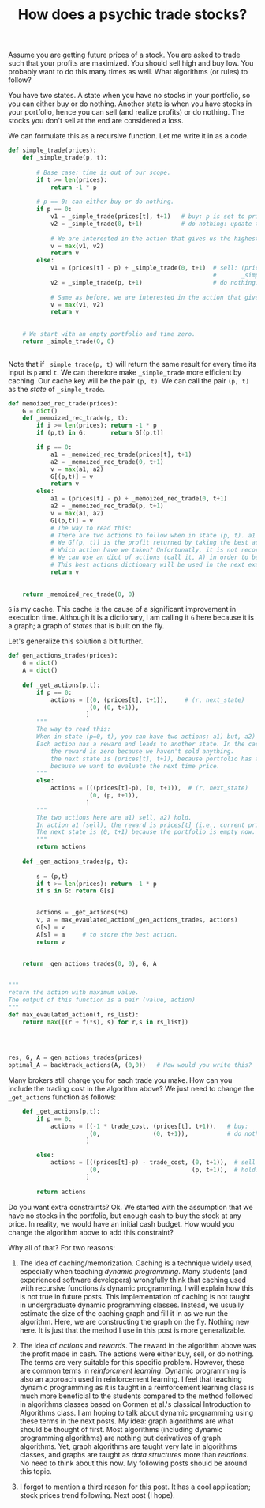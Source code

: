 ﻿---
layout: post
title: "How does a psychic trade stocks?"
categories: Algorithms
keywords: programming; Python; Algorithms
---

Assume you are getting future prices of a stock. You are asked to trade such that your profits are maximized. You should sell high and buy low. You probably want to do this many times as well. What algorithms (or rules) to follow? 

You have two states. A state when you have no stocks in your portfolio, so you can either buy or do nothing. Another state is when you have stocks in your portfolio, hence you can sell (and realize profits) or do nothing. The stocks you don't sell at the end are considered a loss. 

We can formulate this as a recursive function. Let me write it in as a code. 

```python 
def simple_trade(prices):
    def _simple_trade(p, t):
        
        # Base case: time is out of our scope.  
        if t >= len(prices): 
            return -1 * p
        
        # p == 0: can either buy or do nothing. 
        if p == 0: 
            v1 = _simple_trade(prices[t], t+1)   # buy: p is set to prices[t]
            v2 = _simple_trade(0, t+1)           # do nothing: update t only.  
            
            # We are interested in the action that gives us the highest return. 
            v = max(v1, v2) 
            return v
        else: 
            v1 = (prices[t] - p) + _simple_trade(0, t+1)  # sell: (prices[t] - p) is the profit of this step. 
                                                          #       _simple_trade(0, t+1) is the profit of the next step.
            v2 = _simple_trade(p, t+1)                    # do nothing: update t only. 
            
            # Same as before, we are interested in the action that gives us the highest return.  
            v = max(v1, v2)
            return v
        
    
    # We start with an empty portfolio and time zero. 
    return _simple_trade(0, 0)
    
```


Note that if `_simple_trade(p, t)` will return the same result for every time its input is `p` and `t`. We can therefore make `_simple_trade` more efficient by caching.  Our cache key will be the pair `(p, t)`. We can call the pair `(p, t)` as the *state* of `_simple_trade`. 



```python 
def memoized_rec_trade(prices):
    G = dict() 
    def _memoized_rec_trade(p, t): 
        if i >= len(prices): return -1 * p
        if (p,t) in G:       return G[(p,t)]

        if p == 0: 
            a1 = _memoized_rec_trade(prices[t], t+1)
            a2 = _memoized_rec_trade(0, t+1)
            v = max(a1, a2)  
            G[(p,t)] = v
            return v 
        else: 
            a1 = (prices[t] - p) + _memoized_rec_trade(0, t+1)
            a2 = _memoized_rec_trade(p, t+1)
            v = max(a1, a2)
            G[(p,t)] = v
            # The way to read this: 
            # There are two actions to follow when in state (p, t). a1 to sell, and a2 to hold. 
            # We G[(p, t)] is the profit returned by taking the best action from a1 and a2. 
            # Which action have we taken? Unfortunatly, it is not recorded here. 
            # We can use an dict of actions (call it, A) in order to best action from state (p, t).   
            # This best actions dictionary will be used in the next example. 
            return v
        
        
    return _memoized_rec_trade(0, 0)
```

 

`G` is my cache. This cache is the cause of a significant improvement in execution time. Although it is a dictionary, I am calling it `G` here because it is a graph; a graph of *states* that is built on the fly.  

Let's generalize this solution a bit further. 

```python
def gen_actions_trades(prices):
    G = dict() 
    A = dict() 
    
    def _get_actions(p,t):
        if p == 0: 
            actions = [(0, (prices[t], t+1)),     # (r, next_state)
                       (0, (0, t+1)),
                      ]
        """
        The way to read this: 
        When in state (p=0, t), you can have two actions; a1) but, a2) do nothing. 
        Each action has a reward and leads to another state. In the case of a1 (buy), 
            the reward is zero because we haven't sold anything. 
            the next state is (prices[t], t+1), because portfolio has a stock with value set to prices[t] (or, current price) and t+1 
            because we want to evaluate the next time price. 
        """
        else: 
            actions = [((prices[t]-p), (0, t+1)),  # (r, next_state)
                       (0, (p, t+1)),
                      ]
        """
        The two actions here are a1) sell, a2) hold. 
        In action a1 (sell), the reward is prices[t] (i.e., current price) minus the price we bought at which is p. 
        The next state is (0, t+1) because the portfolio is empty now. 
        """
        return actions 
        
    def _gen_actions_trades(p, t):
       
        s = (p,t)
        if t >= len(prices): return -1 * p 
        if s in G: return G[s]
        

        actions = _get_actions(*s)  
        v, a = max_evaulated_action(_gen_actions_trades, actions)
        G[s] = v     
        A[s] = a     # to store the best action. 
        return v
        
        
    return _gen_actions_trades(0, 0), G, A


"""
return the action with maximum value. 
The output of this function is a pair (value, action)
"""
def max_evaulated_action(f, rs_list):
    return max([(r + f(*s), s) for r,s in rs_list]) 
        
    


res, G, A = gen_actions_trades(prices)
optimal_A = backtrack_actions(A, (0,0))   # How would you write this? 
```


Many brokers still charge you for each trade you make. How can you include the trading cost in the algorithm above? We just need to change the `_get_actions` function as follows: 

```python 
    def _get_actions(p,t):
        if p == 0: 
            actions = [(-1 * trade_cost, (prices[t], t+1)),   # buy: 
                       (0,               (0, t+1)),           # do nothing.
                      ]

        else: 
            actions = [((prices[t]-p) - trade_cost, (0, t+1)),  # sell
                       (0,                          (p, t+1)),  # hold.
                      ]
            
        return actions 


```

Do you want extra constraints? Ok. We started with the assumption that we have no stocks in the portfolio, but enough cash to buy the stock at any price. In reality, we would have an initial cash budget. How would you change the algorithm above to add this constraint? 


Why all of that? For two reasons: 
1. The idea of caching/memorization. Caching is a technique widely used, especially when teaching *dynamic programming*. Many students (and experienced software developers) wrongfully think that caching used with recursive functions  _is_ dynamic programming. I will explain how this is not true in future posts. This implementation of caching is not taught in undergraduate dynamic programming classes. Instead, we usually estimate the size of the caching graph and fill it in as we run the algorithm. Here, we are constructing the graph on the fly. Nothing new here. It is just that the method I use in this post is more generalizable. 

2. The idea of _actions_ and _rewards_. The reward in the algorithm above was the profit made in cash. The actions were either buy, sell, or do nothing. The terms are very suitable for this specific problem. However, these are common terms in _reinforcment learning_. Dynamic programming is also an approach used in reinforcement learning. I feel that teaching dynamic programming as it is taught in a reinforcement learning class is much more beneficial to the students compared to the method followed in algorithms classes based on Cormen et al.'s classical Introduction to Algorithms class. I am hoping to talk about dynamic programming using these terms in the next posts. My idea: graph algorithms are what should be thought of first. Most algorithms (including dynamic programming algorithms) are nothing but derivatives of graph algorithms. Yet, graph algorithms are taught very late in algorithms classes, and graphs are taught as *data structures* more than *relations*. No need to think about this now. My following posts should be around this topic. 

3. I forgot to mention a third reason for this post. It has a cool application; stock prices trend following. Next post (I hope). 